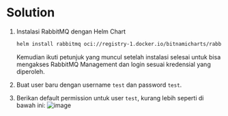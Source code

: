 # Solution

1. Instalasi RabbitMQ dengan Helm Chart

    ```bash
    helm install rabbitmq oci://registry-1.docker.io/bitnamicharts/rabbitmq --namespace rabbit
    ```
    
    Kemudian ikuti petunjuk yang muncul setelah instalasi selesai untuk bisa mengakses RabbitMQ Management dan login sesuai kredensial yang diperoleh.

2. Buat user baru dengan username `test` dan password `test`.
3. Berikan default permission untuk user `test`, kurang lebih seperti di bawah ini:
   ![image](https://github.com/nekoto-kun/a433-microservices/assets/40553075/32197db3-6ea2-46fd-a42b-318d85fe3ebd)

